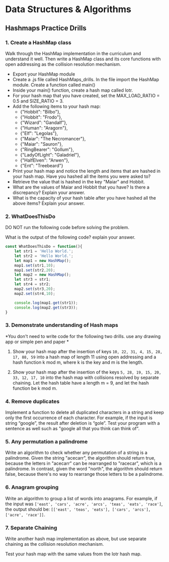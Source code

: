 # Data Structures & Algorithms

## Hashmaps Practice Drills

### 1. Create a HashMap class  

Walk through the HashMap implementation in the curriculum and understand it well. Then write a HashMap class and its core functions with open addressing as the collision resolution mechanism.

 - Export your HashMap module  
 - Create a .js file called HashMaps_drills. In the file import the HashMap module. Create a function called main()
 - Inside your main() function, create a hash map called lotr.
 - For your hash map that you have created, set the MAX_LOAD_RATIO = 0.5 and SIZE_RATIO = 3.
 - Add the following items to your hash map: 
   - {"Hobbit": "Bilbo"}, 
   - {"Hobbit": "Frodo"},
   - {"Wizard": "Gandalf"},
   - {"Human": "Aragorn"}, 
   - {"Elf": "Legolas"}, 
   - {"Maiar": "The Necromancer"},
   - {"Maiar": "Sauron"}, 
   - {"RingBearer": "Gollum"}, 
   - {"LadyOfLight": "Galadriel"}, 
   - {"HalfElven": "Arwen"},
   - {"Ent": "Treebeard"}
 - Print your hash map and notice the length and items that are hashed in your hash map. Have you hashed all the items you were asked to?
 - Retrieve the value that is hashed in the key "Maiar" and Hobbit.
 - What are the values of Maiar and Hobbit that you have? Is there a discrepancy? Explain your answer.
 - What is the capacity of your hash table after you have hashed all the above items? Explain your answer.

### 2. WhatDoesThisDo  

DO NOT run the following code before solving the problem.

What is the output of the following code? explain your answer.

```javascript
const WhatDoesThisDo = function(){
    let str1 = 'Hello World.';
    let str2 = 'Hello World.';
    let map1 = new HashMap();
    map1.set(str1,10);
    map1.set(str2,20);
    let map2 = new HashMap();
    let str3 = str1;
    let str4 = str2;
    map2.set(str3,20);
    map2.set(str4,10);

    console.log(map1.get(str1));
    console.log(map2.get(str3));
}
```  

### 3. Demonstrate understanding of Hash maps  

*You don't need to write code for the following two drills. use any drawing app or simple pen and paper *

1) Show your hash map after the insertion of keys `10, 22, 31, 4, 15, 28, 17, 88, 59` into a hash map of length 11 using open addressing and a hash function k mod m, where k is the key and m is the length.

2) Show your hash map after the insertion of the keys `5, 28, 19, 15, 20, 33, 12, 17, 10` into the hash map with collisions resolved by separate chaining. Let the hash table have a length m = 9, and let the hash function be k mod m.

### 4. Remove duplicates  

Implement a function to delete all duplicated characters in a string and keep only the first occurrence of each character. For example, if the input is string “google”, the result after deletion is “gole”. Test your program with a sentence as well such as "google all that you think can think of".

### 5. Any permutation a palindrome  

Write an algorithm to check whether any permutation of a string is a palindrome. Given the string "acecarr", the algorithm should return true, because the letters in "acecarr" can be rearranged to "racecar", which is a palindrome. In contrast, given the word "north", the algorithm should return false, because there's no way to rearrange those letters to be a palindrome.

### 6. Anagram grouping  

Write an algorithm to group a list of words into anagrams. For example, if the input was `['east', 'cars', 'acre', 'arcs', 'teas', 'eats', 'race']`, the output should be: `[['east', 'teas', 'eats'], ['cars', 'arcs'], ['acre', 'race']]`.

### 7. Separate Chaining  

Write another hash map implementation as above, but use separate chaining as the collision resolution mechanism.

Test your hash map with the same values from the lotr hash map.